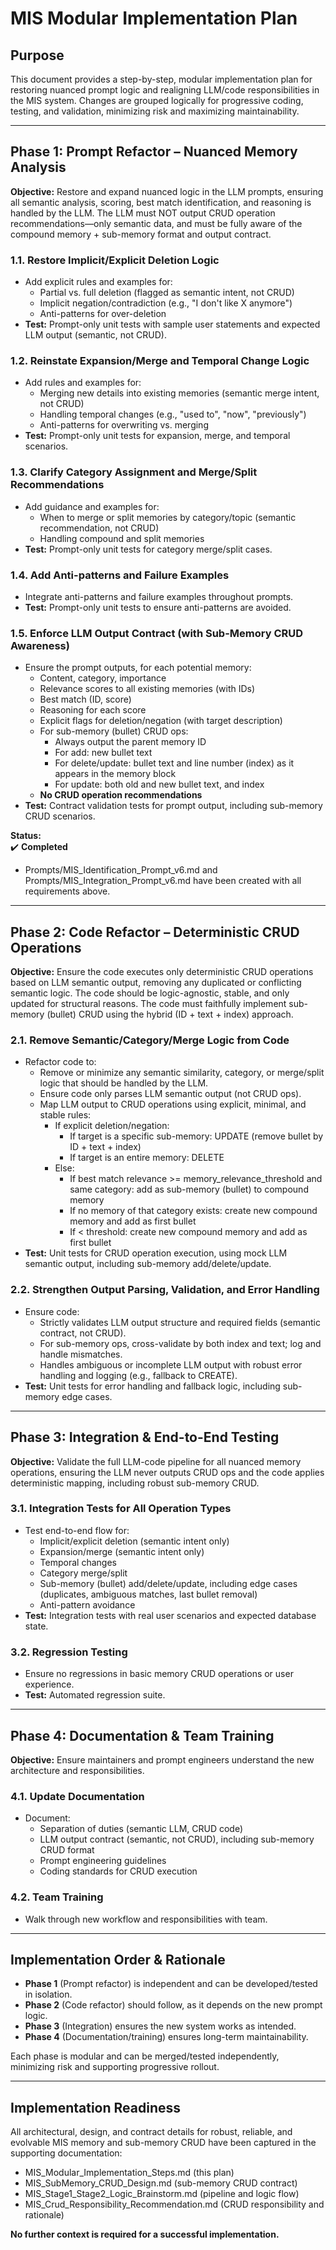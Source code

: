 # MIS Modular Implementation Plan

## Purpose

This document provides a step-by-step, modular implementation plan for restoring nuanced prompt logic and realigning LLM/code responsibilities in the MIS system. Changes are grouped logically for progressive coding, testing, and validation, minimizing risk and maximizing maintainability.

---

## Phase 1: Prompt Refactor – Nuanced Memory Analysis

**Objective:** Restore and expand nuanced logic in the LLM prompts, ensuring all semantic analysis, scoring, best match identification, and reasoning is handled by the LLM. The LLM must NOT output CRUD operation recommendations—only semantic data, and must be fully aware of the compound memory + sub-memory format and output contract.

### 1.1. Restore Implicit/Explicit Deletion Logic
- Add explicit rules and examples for:
  - Partial vs. full deletion (flagged as semantic intent, not CRUD)
  - Implicit negation/contradiction (e.g., "I don't like X anymore")
  - Anti-patterns for over-deletion
- **Test:** Prompt-only unit tests with sample user statements and expected LLM output (semantic, not CRUD).

### 1.2. Reinstate Expansion/Merge and Temporal Change Logic
- Add rules and examples for:
  - Merging new details into existing memories (semantic merge intent, not CRUD)
  - Handling temporal changes (e.g., "used to", "now", "previously")
  - Anti-patterns for overwriting vs. merging
- **Test:** Prompt-only unit tests for expansion, merge, and temporal scenarios.

### 1.3. Clarify Category Assignment and Merge/Split Recommendations
- Add guidance and examples for:
  - When to merge or split memories by category/topic (semantic recommendation, not CRUD)
  - Handling compound and split memories
- **Test:** Prompt-only unit tests for category merge/split cases.

### 1.4. Add Anti-patterns and Failure Examples
- Integrate anti-patterns and failure examples throughout prompts.
- **Test:** Prompt-only unit tests to ensure anti-patterns are avoided.

### 1.5. Enforce LLM Output Contract (with Sub-Memory CRUD Awareness)
- Ensure the prompt outputs, for each potential memory:
  - Content, category, importance
  - Relevance scores to all existing memories (with IDs)
  - Best match (ID, score)
  - Reasoning for each score
  - Explicit flags for deletion/negation (with target description)
  - For sub-memory (bullet) CRUD ops:
    - Always output the parent memory ID
    - For add: new bullet text
    - For delete/update: bullet text and line number (index) as it appears in the memory block
    - For update: both old and new bullet text, and index
  - **No CRUD operation recommendations**
- **Test:** Contract validation tests for prompt output, including sub-memory CRUD scenarios.

**Status:**  
:heavy_check_mark: **Completed**  
- Prompts/MIS_Identification_Prompt_v6.md and Prompts/MIS_Integration_Prompt_v6.md have been created with all requirements above.

---

## Phase 2: Code Refactor – Deterministic CRUD Operations

**Objective:** Ensure the code executes only deterministic CRUD operations based on LLM semantic output, removing any duplicated or conflicting semantic logic. The code should be logic-agnostic, stable, and only updated for structural reasons. The code must faithfully implement sub-memory (bullet) CRUD using the hybrid (ID + text + index) approach.

### 2.1. Remove Semantic/Category/Merge Logic from Code
- Refactor code to:
  - Remove or minimize any semantic similarity, category, or merge/split logic that should be handled by the LLM.
  - Ensure code only parses LLM semantic output (not CRUD ops).
  - Map LLM output to CRUD operations using explicit, minimal, and stable rules:
    - If explicit deletion/negation: 
      - If target is a specific sub-memory: UPDATE (remove bullet by ID + text + index)
      - If target is an entire memory: DELETE
    - Else:
      - If best match relevance >= memory_relevance_threshold and same category: add as sub-memory (bullet) to compound memory
      - If no memory of that category exists: create new compound memory and add as first bullet
      - If < threshold: create new compound memory and add as first bullet
- **Test:** Unit tests for CRUD operation execution, using mock LLM semantic output, including sub-memory add/delete/update.

### 2.2. Strengthen Output Parsing, Validation, and Error Handling
- Ensure code:
  - Strictly validates LLM output structure and required fields (semantic contract, not CRUD).
  - For sub-memory ops, cross-validate by both index and text; log and handle mismatches.
  - Handles ambiguous or incomplete LLM output with robust error handling and logging (e.g., fallback to CREATE).
- **Test:** Unit tests for error handling and fallback logic, including sub-memory edge cases.

---

## Phase 3: Integration & End-to-End Testing

**Objective:** Validate the full LLM-code pipeline for all nuanced memory operations, ensuring the LLM never outputs CRUD ops and the code applies deterministic mapping, including robust sub-memory CRUD.

### 3.1. Integration Tests for All Operation Types
- Test end-to-end flow for:
  - Implicit/explicit deletion (semantic intent only)
  - Expansion/merge (semantic intent only)
  - Temporal changes
  - Category merge/split
  - Sub-memory (bullet) add/delete/update, including edge cases (duplicates, ambiguous matches, last bullet removal)
  - Anti-pattern avoidance
- **Test:** Integration tests with real user scenarios and expected database state.

### 3.2. Regression Testing
- Ensure no regressions in basic memory CRUD operations or user experience.
- **Test:** Automated regression suite.

---

## Phase 4: Documentation & Team Training

**Objective:** Ensure maintainers and prompt engineers understand the new architecture and responsibilities.

### 4.1. Update Documentation
- Document:
  - Separation of duties (semantic LLM, CRUD code)
  - LLM output contract (semantic, not CRUD), including sub-memory CRUD format
  - Prompt engineering guidelines
  - Coding standards for CRUD execution

### 4.2. Team Training
- Walk through new workflow and responsibilities with team.

---

## Implementation Order & Rationale

- **Phase 1** (Prompt refactor) is independent and can be developed/tested in isolation.
- **Phase 2** (Code refactor) should follow, as it depends on the new prompt logic.
- **Phase 3** (Integration) ensures the new system works as intended.
- **Phase 4** (Documentation/training) ensures long-term maintainability.

Each phase is modular and can be merged/tested independently, minimizing risk and supporting progressive rollout.

---

## Implementation Readiness

All architectural, design, and contract details for robust, reliable, and evolvable MIS memory and sub-memory CRUD have been captured in the supporting documentation:
- MIS_Modular_Implementation_Steps.md (this plan)
- MIS_SubMemory_CRUD_Design.md (sub-memory CRUD contract)
- MIS_Stage1_Stage2_Logic_Brainstorm.md (pipeline and logic flow)
- MIS_Crud_Responsibility_Recommendation.md (CRUD responsibility and rationale)

**No further context is required for a successful implementation.**